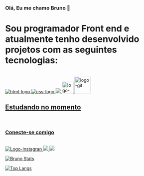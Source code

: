### Olá, Eu me chamo Bruno  👋
<h1> Sou programador Front end e atualmente tenho desenvolvido projetos com as seguintes tecnologias:</h1>
<br>
<div>
<a href=" https://google.com">
    <img src="https://img.icons8.com/?size=48&id=20909&format=png" alt="html-logo" />
<a href=" https://google.com">
    <img src="https://img.icons8.com/?size=48&id=21278&format=png" alt="css-logo" />
<a href=" https://google.com">
    <img src="https://img.icons8.com/?size=48&id=PXTY4q2Sq2lG&format=png" />
<a href=" https://google.com">
    <img width=37px size=48 align=0 src="https://git-scm.com/images/logos/downloads/Git-Icon-1788C.png" alt="logo-git" />
    <a href=" https://google.com">
    <img width=53px size=48 align=0 src="https://logowik.com/content/uploads/images/visual-studio-code7642.jpg" alt="logo-git" />
<h2>Estudando no momento</h2>
<a href=" https://google.com">
    <img src"https://img.shields.io/badge/Node.js-43853D?style=for-the-badge&logo=node.js&logoColor=white"/>
</div>
<br>
<h3> Conecte-se comigo </h3> 
<br>
<div>  
<a href="https://www.instagram.com/brunosilvaguimaraes/"/>
    <img src="https://img.shields.io/badge/Instagram-E4405F?style=for-the-badge&logo=instagram&logoColor=white" alt="Logo-Instagran"/> 
<a href="https://www.linkedin.com/in/bruno-da-silva-guimaraes/"/>
    <img src="https://img.shields.io/badge/LinkedIn-0077B5?style=for-the-badge&logo=linkedin&logoColor=white"/>
<a href="https://wa.me/5561992938167"/>
    <img src="https://img.shields.io/badge/WhatsApp-25D366?style=for-the-badge&logo=whatsapp&logoColor=white"/>
    
[![Bruno Stats](https://github-readme-stats.vercel.app/api?username=Brunogitguimaraes)](https://github.com/anuraghazra/github-readme-stats)

[![Top Langs](https://github-readme-stats.vercel.app/api/top-langs/?username=anuraghazra)](https://github.com/anuraghazra/github-readme-stats)
</div>  
